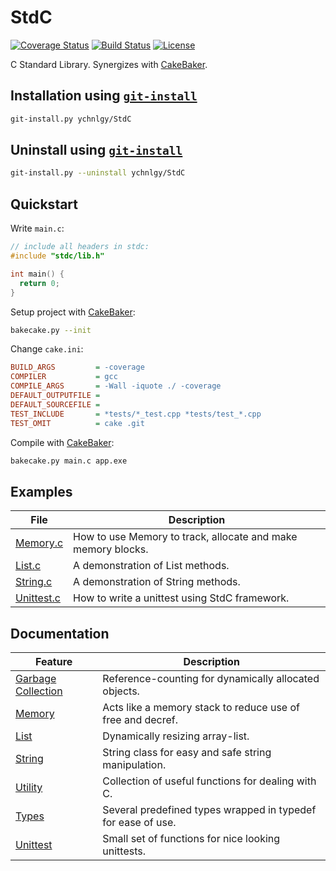 # StdC
[![Coverage Status](https://coveralls.io/repos/github/ychnlgy/StandardC/badge.svg?branch=master&service=github)](https://coveralls.io/github/ychnlgy/StandardC?branch=master)
[![Build Status](https://travis-ci.org/ychnlgy/StandardC.png)](https://travis-ci.org/ychnlgy/StandardC)
[![License](https://img.shields.io/badge/License-MIT-blue.svg)](https://opensource.org/licenses/MIT)

C Standard Library. Synergizes with [CakeBaker](https://github.com/ychnlgy/CakeBaker).

## Installation using [```git-install```](https://github.com/ychnlgy/GitInstaller)
```bash
git-install.py ychnlgy/StdC
```

## Uninstall using [```git-install```](https://github.com/ychnlgy/GitInstaller)
```bash
git-install.py --uninstall ychnlgy/StdC
```

## Quickstart

Write ```main.c```:
```cpp
// include all headers in stdc:
#include "stdc/lib.h"

int main() {
  return 0;
}
```
Setup project with [CakeBaker](https://github.com/ychnlgy/CakeBaker):
```bash
bakecake.py --init
```
Change ```cake.ini```:
```ini
BUILD_ARGS         = -coverage
COMPILER           = gcc
COMPILE_ARGS       = -Wall -iquote ./ -coverage
DEFAULT_OUTPUTFILE = 
DEFAULT_SOURCEFILE = 
TEST_INCLUDE       = *tests/*_test.cpp *tests/test_*.cpp
TEST_OMIT          = cake .git
```
Compile with [CakeBaker](https://github.com/ychnlgy/CakeBaker):
```bash
bakecake.py main.c app.exe
```
## Examples
| File                                | Description                                                  |
|-------------------------------------|--------------------------------------------------------------|
| [Memory.c](examples/Memory.c)       | How to use Memory to track, allocate and make memory blocks. |
| [List.c](examples/List.c)           | A demonstration of List methods.                             |
| [String.c](examples/String.c)       | A demonstration of String methods.                           |
| [Unittest.c](stdc/util/util_test.c) | How to write a unittest using StdC framework.                |

## Documentation
| Feature                          | Description                                                  |
|----------------------------------|--------------------------------------------------------------|
| [Garbage Collection](doc/gc.md)  | Reference-counting for dynamically allocated objects.        |
| [Memory](doc/Memory.md)          | Acts like a memory stack to reduce use of free and decref.   |
| [List](doc/List.md)              | Dynamically resizing array-list.                             |
| [String](doc/String.md)          | String class for easy and safe string manipulation.          |
| [Utility](doc/util.md)           | Collection of useful functions for dealing with C.           |
| [Types](doc/types.md)            | Several predefined types wrapped in typedef for ease of use. |
| [Unittest](doc/unittest.md)      | Small set of functions for nice looking unittests.           |
